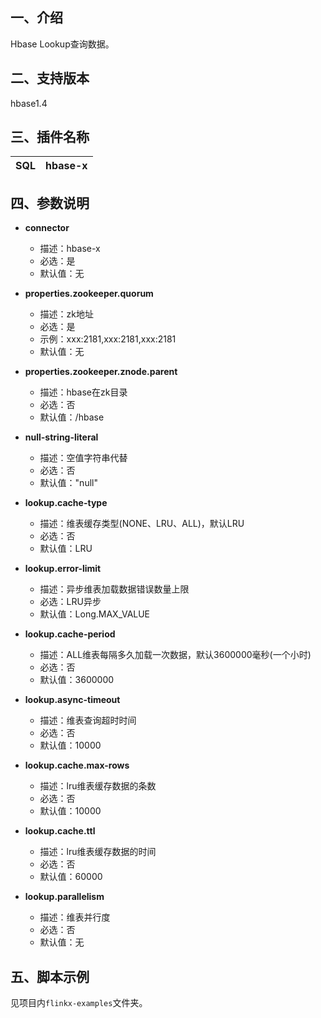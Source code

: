 ## 一、介绍
Hbase Lookup查询数据。

## 二、支持版本
hbase1.4

## 三、插件名称
| SQL | hbase-x |
| --- |---------|



## 四、参数说明

- **connector**
    - 描述：hbase-x
    - 必选：是
    - 默认值：无
    

- **properties.zookeeper.quorum**
    - 描述：zk地址
    - 必选：是
    - 示例：xxx:2181,xxx:2181,xxx:2181
    - 默认值：无


- **properties.zookeeper.znode.parent**
  - 描述：hbase在zk目录
  - 必选：否
  - 默认值：/hbase

  
- **null-string-literal**
    - 描述：空值字符串代替
    - 必选：否
    - 默认值："null"


- **lookup.cache-type**
    - 描述：维表缓存类型(NONE、LRU、ALL)，默认LRU
    - 必选：否
    - 默认值：LRU



- **lookup.error-limit**
    - 描述：异步维表加载数据错误数量上限
    - 必选：LRU异步
    - 默认值：Long.MAX_VALUE


- **lookup.cache-period**
  - 描述：ALL维表每隔多久加载一次数据，默认3600000毫秒(一个小时)
  - 必选：否
  - 默认值：3600000


- **lookup.async-timeout**
  - 描述：维表查询超时时间
  - 必选：否
  - 默认值：10000


- **lookup.cache.max-rows**
    - 描述：lru维表缓存数据的条数
    - 必选：否
    - 默认值：10000
    

- **lookup.cache.ttl**
    - 描述：lru维表缓存数据的时间
    - 必选：否
    - 默认值：60000


- **lookup.parallelism**
    - 描述：维表并行度
    - 必选：否
    - 默认值：无
## 
## 五、脚本示例
见项目内`flinkx-examples`文件夹。


